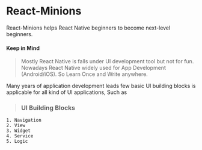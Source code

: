 # React-Minions

React-Minions helps React Native beginners to become next-level beginners.

#### Keep in Mind
> Mostly React Native is falls under UI development tool but not for fun.
> Nowadays React Native widely used for App Development (Android/iOS).
> So Learn Once and Write anywhere.

Many years of application development leads few basic UI building blocks
is applicable for all kind of UI applications, Such as

>  ### UI Building Blocks
	1. Navigation
	2. View
	3. Widget
	4. Service
	5. Logic